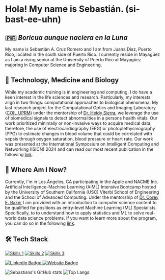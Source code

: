 # Hola! My name is Sebastián. (si-bast-ee-uhn)
## 🇵🇷 _Boricua aunque naciera en la Luna_
My name is Sebastián A. Cruz Romero and I am from Juana Díaz, Puerto Rico, located in the south side of Puerto Rico. I currently reside in Mayagüez as I am a rising senior at the University of Puerto Rico at Mayagüez majoring in Computer Science and Engineering.

## 🧬 Technology, Medicine and Biology
While my academic training is in engineering and computing, I do have a keen interest in the life sciences and research. Particularly, my interests align in two things: computational approaches to biological phenomena. My last research project for the Computational Optics and Imaging Laboratory ([COIL UPRM](https://larsip.uprm.edu/projects/nsf-career/)) under the mentorship of [Dr. Heidy Sierra](https://pr.linkedin.com/in/heidy-sierra-68129552), we leverage the use of biomedical signals to detect abnormalities in a persons health vitals. Our work prioritized minimally or non-invasive ways to acquire medical data, therefore, the use of electrocardiography (EEG) or photoplethysmography (PPG) to estimate changes in blood volume that could be correlated with sepsis through oxygen saturation, blood pressure or heart rate. Our work was presented at the International Symposium on Intelligent Computing and Networking (ISICN) 2024 and can read our most recent publication in the following [link](https://www.isicn.org/2024/program.html).

## 📍 Where Am I Now?
Currently, I'm in Los Ángeles, CA participating in the Apple and NACME Inc. Artificial Intelligence-Machine Learning (AIML) Intensive Bootcamp hosted by the University of Southern California (USC) Viterbi School of Engineering and the School of Advanced Computing. Under the mentorship of [Dr. Corey E. Baker](https://netrecon.usc.edu/baker/) I am provided with an introduction to computer science content to be qualified for positions as entry-level Machine Learning (ML) Specialists. Specifically, to to understand how to apply statistics and ML to solve real-world data science problems. If you want to learn more about the program, you can do so in the following [link](https://www.nacme.org/bootcamp).

## 🛠️ Tech Stack
[![Skills 1](https://skillicons.dev/icons?i=python,cpp,mysql,matlab,r)](https://skillicons.dev)
[![Skills 2](https://skillicons.dev/icons?i=pytorch,tensorflow,sklearn,postgres)](https://skillicons.dev)
[![Skills 3](https://skillicons.dev/icons?i=linux,bash,github,git)](https://skillicons.dev)

<div id="badges">
  <a href="https://linkedin.com/in/romerocruzsa">
    <img src="https://img.shields.io/badge/LinkedIn-blue?style=for-the-badge&logo=linkedin&logoColor=white" alt="LinkedIn Badge"/>
  </a>
  <a href="https://romerocruzsa.github.io/career-portfolio">
    <img src="https://img.shields.io/badge/website-000000?style=for-the-badge&logo=About.me&logoColor=white" alt="Website Badge"/>
  </a>
</div>

![Sebastians's GitHub stats](https://github-readme-stats.vercel.app/api?username=romerocruzsa&show_icons=true&hide=issues,contribs)
![Top Langs](https://github-readme-stats.vercel.app/api/top-langs/?username=romerocruzsa&hide=scss,makefile&layout=compact)

